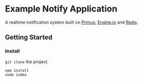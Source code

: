 Example Notify Application
==========================

A realtime notification system built on [Primus](https://github.com/Primus/primus), [Engine.io](https://github.com/socketio/engine.io) and [Redis](https://github.com/NodeRedis/node_redis).


Getting Started
---------------

### Install

`git clone` the project.

```
npm install
node index
```
